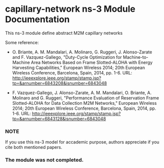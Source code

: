 # capillary-network ns-3 Module Documentation

This ns-3 module define abstract M2M capillary networks

Some reference:

* O. Briante, A. M. Mandalari, A. Molinaro, G. Ruggeri, J. Alonso-Zarate and F. Vazquez-Gallego, "Duty-Cycle Optimization for Machine-to-Machine Area Networks Based on Frame Slotted-ALOHA with Energy Harvesting Capabilities," European Wireless 2014; 20th European Wireless Conference, Barcelona, Spain, 2014, pp. 1-6.
URL: http://ieeexplore.ieee.org/stamp/stamp.jsp?tp=&arnumber=6843208&isnumber=6843048

* F. Vazquez-Gallego, J. Alonso-Zarate, A. M. Mandalari, O. Briante, A. Molinaro and G. Ruggeri, "Performance Evaluation of Reservation Frame Slotted-ALOHA for Data Collection M2M Networks," European Wireless 2014; 20th European Wireless Conference, Barcelona, Spain, 2014, pp. 1-6.
URL: http://ieeexplore.ieee.org/stamp/stamp.jsp?tp=&arnumber=6843128&isnumber=6843048


### NOTE

If you use this ns-3 model for accademic purpose, authors appreciate if you cite both mentioned papers.

### The module was not completed.
